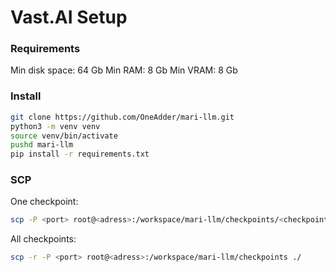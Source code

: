 # Vast.AI Setup

### Requirements

Min disk space: 64 Gb
Min RAM: 8 Gb
Min VRAM: 8 Gb

### Install

```bash
git clone https://github.com/OneAdder/mari-llm.git
python3 -m venv venv
source venv/bin/activate
pushd mari-llm
pip install -r requirements.txt
```

### SCP

One checkpoint:
```bash
scp -P <port> root@<adress>:/workspace/mari-llm/checkpoints/<checkpoint> ./
```

All checkpoints:
```bash
scp -r -P <port> root@<adress>:/workspace/mari-llm/checkpoints ./
```

